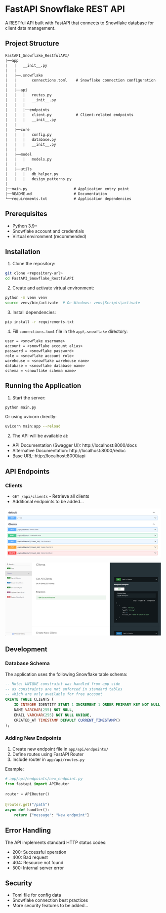# FastAPI Snowflake REST API

A RESTful API built with FastAPI that connects to Snowflake database for client data management.

## Project Structure
```
FastAPI_Snowflake_RestfulAPI/
|──app
|   |   __init__.py
|   |
|   |──.snowflake
|   |       connections.toml    # Snowflake connection configuration
|   |
|   |──api
|   |   |   routes.py
|   |   |   __init__.py
|   |   |
|   |   |──endpoints
|   |   |   client.py           # Client-related endpoints
|   |   |   __init__.py
|   |
|   |──core
|   |   |   config.py
|   |   |   database.py
|   |   |   __init__.py
|   |
|   |──model
|   |   |   models.py
|   |
|   |──utils
|   |   |   db_helper.py
|   |   |   design_patterns.py
|
|──main.py                     # Application entry point
|──README.md                   # Documentation
└──requirements.txt            # Application dependencies
```

## Prerequisites

- Python 3.9+
- Snowflake account and credentials
- Virtual environment (recommended)

## Installation

1. Clone the repository:
```bash
git clone <repository-url>
cd FastAPI_Snowflake_RestfulAPI
```

2. Create and activate virtual environment:
```bash
python -m venv venv
source venv/bin/activate  # On Windows: venv\Scripts\activate
```

3. Install dependencies:
```bash
pip install -r requirements.txt
```

4. Fill `connections.toml` file in the `app\.snowflake` directory:
```env
user = <snowflake username>
account = <snowflake account alias>
password = <snowflake password>
role = <snowflake account role>
warehouse = <snowflake warehouse name>
database = <snowflake database name>
schema = <snowflake schema name>
```

## Running the Application

1. Start the server:
```bash
python main.py
```
Or using uvicorn directly:
```bash
uvicorn main:app --reload
```

2. The API will be available at:
- API Documentation (Swagger UI): http://localhost:8000/docs
- Alternative Documentation: http://localhost:8000/redoc
- Base URL: http://localhost:8000/api

## API Endpoints

### Clients
- `GET /api/clients` - Retrieve all clients
- Additional endpoints to be added...

![/docs](images/docs.png)

![/redoc](images/redoc.png)

## Development

### Database Schema

The application uses the following Snowflake table schema:

```sql
-- Note: UNIQUE constraint was handled from app side
-- as constraints are not enforced in standard tables
-- which are only available for free account
CREATE TABLE CLIENTS (
    ID INTEGER IDENTITY START 1 INCREMENT 1 ORDER PRIMARY KEY NOT NULL,
    NAME VARCHAR(255) NOT NULL,
    EMAIL VARCHAR(255) NOT NULL UNIQUE,
    CREATED_AT TIMESTAMP DEFAULT CURRENT_TIMESTAMP()
);
```

### Adding New Endpoints

1. Create new endpoint file in `app/api/endpoints/`
2. Define routes using FastAPI Router
3. Include router in `app/api/routes.py`

Example:
```python
# app/api/endpoints/new_endpoint.py
from fastapi import APIRouter

router = APIRouter()

@router.get("/path")
async def handler():
    return {"message": "New endpoint"}
```

## Error Handling

The API implements standard HTTP status codes:
- 200: Successful operation
- 400: Bad request
- 404: Resource not found
- 500: Internal server error

## Security

- Toml file for config data
- Snowflake connection best practices
- More security features to be added...
